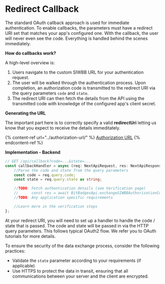 # Redirect Callback

The standard OAuth callback approach is used for immediate authentication. To enable callbacks, the parameters must have a redirect URI set that matches your app's configured one. With the callback, the user will never even see the code. Everything is handled behind the scenes immediately.

**How do callbacks work?**

A high-level overview is:

1. Users navigate to the custom SIWBB URL for your authentication request.
2. The user will be walked through the authentication process. Upon completion, an authorization code is transmitted to the redirect URI via the query parameters `code` and `state`.
3. The redirect URI can then fetch the details from the API using the transmitted code with knowledge of the configured app's client secret.

**Generating the URL**

The important part here is to correctly specify a valid **redirectUri** letting us know that you expect to receive the details immeditately.

{% content-ref url="../authorization-url/" %}
[Authorization URL](../authorization-url/)
{% endcontent-ref %}

**Implementation - Backend**

```typescript
// GET /api/callback?code=...&state=...
const callbackHandler = async (req: NextApiRequest, res: NextApiResponse) => {
    //Parse the code and state from the query parameters
    const code = req.query.code;
    const state = req.query.state as string;

    //TODO: Fetch authentication details (see Verification page)
    //      const res = await BitBadgesApi.exchangeSIWBBAuthorizationCode({ code, ... });
    //TODO: Any application specific requirements

    //Learn more in the verification steps
};
```

At your redirect URI, you will need to set up a handler to handle the code / state that is passed. The code and state will be passed in via the HTTP query parameters. This follows typical OAuth2 flow. We refer you to OAuth tutorials for more details.

To ensure the security of the data exchange process, consider the following practices:

* Validate the `state` parameter according to your requirements (if applicable)
* Use HTTPS to protect the data in transit, ensuring that all communications between your server and the client are encrypted.
